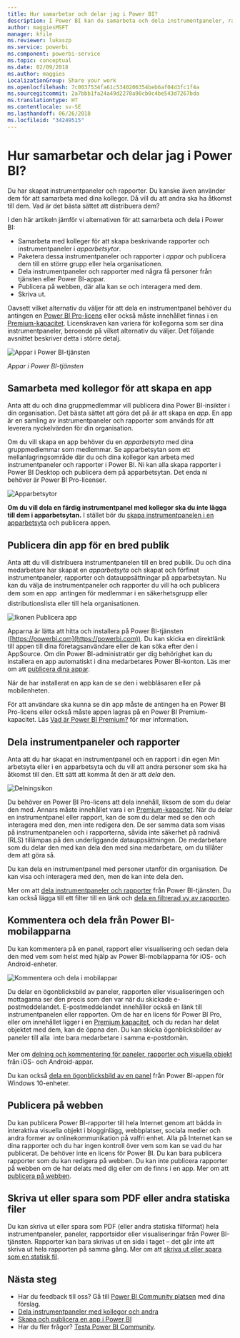 ```yaml
---
title: Hur samarbetar och delar jag i Power BI?
description: I Power BI kan du samarbeta och dela instrumentpaneler, rapporter, paneler och appar på flera olika sätt. Varje sätt har sina fördelar.
author: maggiesMSFT
manager: kfile
ms.reviewer: lukaszp
ms.service: powerbi
ms.component: powerbi-service
ms.topic: conceptual
ms.date: 02/09/2018
ms.author: maggies
LocalizationGroup: Share your work
ms.openlocfilehash: 7c0037534fa61c5340206354beb6af04d3fc1f4a
ms.sourcegitcommit: 2a7bbb1fa24a49d2278a90cb0c4be543d7267bda
ms.translationtype: HT
ms.contentlocale: sv-SE
ms.lasthandoff: 06/26/2018
ms.locfileid: "34249515"
---
```

# <a name="how-should-i-collaborate-and-share-in-power-bi"></a>Hur samarbetar och delar jag i Power BI?

Du har skapat instrumentpaneler och rapporter. Du kanske även använder dem för att samarbeta med dina kollegor. Då vill du att andra ska ha åtkomst till dem. Vad är det bästa sättet att distribuera dem?

I den här artikeln jämför vi alternativen för att samarbeta och dela i Power BI: 

* Samarbeta med kolleger för att skapa beskrivande rapporter och instrumentpaneler i *apparbetsytor*.
* Paketera dessa instrumentpaneler och rapporter i *appar* och publicera dem till en större grupp eller hela organisationen.
* Dela instrumentpaneler och rapporter med några få personer från tjänsten eller Power BI-appar.
* Publicera på webben, där alla kan se och interagera med dem.
* Skriva ut. 

Oavsett vilket alternativ du väljer för att dela en instrumentpanel behöver du antingen en [Power BI Pro-licens](service-free-vs-pro.md) eller också måste innehållet finnas i en [Premium-kapacitet](service-premium.md). Licenskraven kan variera för kollegorna som ser dina instrumentpaneler, beroende på vilket alternativ du väljer. Det följande avsnittet beskriver detta i större detalj. 

![Appar i Power BI-tjänsten](media/service-how-to-collaborate-distribute-dashboards-reports/power-bi-apps-home-blog.png)

*Appar i Power BI-tjänsten*

## <a name="collaborate-with-coworkers-to-create-an-app"></a>Samarbeta med kollegor för att skapa en app
Anta att du och dina gruppmedlemmar vill publicera dina Power BI-insikter i din organisation. Det bästa sättet att göra det på är att skapa en *app*. En app är en samling av instrumentpaneler och rapporter som används för att leverera nyckelvärden för din organisation. 

Om du vill skapa en app behöver du en *apparbetsyta* med dina gruppmedlemmar som medlemmar. Se apparbetsytan som ett mellanlagringsområde där du och dina kollegor kan arbeta med instrumentpaneler och rapporter i Power BI. Ni kan alla skapa rapporter i Power BI Desktop och publicera dem på apparbetsytan. Det enda ni behöver är Power BI Pro-licenser.

![Apparbetsytor](media/service-how-to-collaborate-distribute-dashboards-reports/power-bi-apps-workspaces.png)

**Om du vill dela en färdig instrumentpanel med kollegor ska du inte lägga till dem i apparbetsytan.** I stället bör du [skapa instrumentpanelen i en apparbetsyta](service-create-distribute-apps.md) och publicera appen. 

## <a name="publish-your-app-to-a-broad-audience"></a>Publicera din app för en bred publik
Anta att du vill distribuera instrumentpanelen till en bred publik. Du och dina medarbetare har skapat en *apparbetsyta* och skapat och förfinat instrumentpaneler, rapporter och datauppsättningar på apparbetsytan. Nu kan du välja de instrumentpaneler och rapporter du vill ha och publicera dem som en app &#151; antingen för medlemmar i en säkerhetsgrupp eller distributionslista eller till hela organisationen. 

![Ikonen Publicera app](media/service-how-to-collaborate-distribute-dashboards-reports/power-bi-app-publish-600.png)

Apparna är lätta att hitta och installera på Power BI-tjänsten ([https://powerbi.com](https://powerbi.com)). Du kan skicka en direktlänk till appen till dina företagsanvändare eller de kan söka efter den i AppSource. Om din Power BI-administratör ger dig behörighet kan du installera en app automatiskt i dina medarbetares Power BI-konton. Läs mer om att [publicera dina appar](service-create-distribute-apps.md#publish-your-app). 

När de har installerat en app kan de se den i webbläsaren eller på mobilenheten.

För att användare ska kunna se din app måste de antingen ha en Power BI Pro-licens eller också måste appen lagras på en Power BI Premium-kapacitet. Läs [Vad är Power BI Premium?](service-premium.md) för mer information.

## <a name="share-dashboards-and-reports"></a>Dela instrumentpaneler och rapporter
Anta att du har skapat en instrumentpanel och en rapport i din egen Min arbetsyta eller i en apparbetsyta och du vill att andra personer som ska ha åtkomst till den. Ett sätt att komma åt den är att *dela* den. 

![Delningsikon](media/service-how-to-collaborate-distribute-dashboards-reports/power-bi-share-in-situ.png)

Du behöver en Power BI Pro-licens att dela innehåll, liksom de som du delar den med. Annars måste innehållet vara i en [Premium-kapacitet](service-premium.md). När du delar en instrumentpanel eller rapport, kan de som du delar med se den och interagera med den, men inte redigera den. De ser samma data som visas på instrumentpanelen och i rapporterna, såvida inte säkerhet på radnivå (RLS) tillämpas på den underliggande datauppsättningen. De medarbetare som du delar den med kan dela den med sina medarbetare, om du tillåter dem att göra så. 

Du kan dela en instrumentpanel med personer utanför din organisation. De kan visa och interagera med den, men de kan inte dela den. 

Mer om att [dela instrumentpaneler och rapporter](service-share-dashboards.md) från Power BI-tjänsten. Du kan också lägga till ett filter till en länk och [dela en filtrerad vy av rapporten](service-share-reports.md).

## <a name="annotate-and-share-from-the-power-bi-mobile-apps"></a>Kommentera och dela från Power BI-mobilapparna
Du kan kommentera på en panel, rapport eller visualisering och sedan dela den med vem som helst med hjälp av Power BI-mobilapparna för iOS- och Android-enheter. 

![Kommentera och dela i mobilappar](media/service-how-to-collaborate-distribute-dashboards-reports/power-bi-iphone-annotate.png)

Du delar en ögonblicksbild av paneler, rapporten eller visualiseringen och mottagarna ser den precis som den var när du skickade e-postmeddelandet. E-postmeddelandet innehåller också en länk till instrumentpanelen eller rapporten. Om de har en licens för Power BI Pro, eller om innehållet ligger i en [Premium kapacitet](service-premium.md), och du redan har delat objektet med dem, kan de öppna den. Du kan skicka ögonblicksbilder av paneler till alla &#151; inte bara medarbetare i samma e-postdomän.

Mer om [delning och kommentering för paneler, rapporter och visuella objekt](mobile-annotate-and-share-a-tile-from-the-mobile-apps.md) från iOS- och Android-appar.

Du kan också [dela en ögonblicksbild av en panel](mobile-share-tile-windows-10-phone-app.md) från Power BI-appen för Windows 10-enheter.

## <a name="publish-to-the-web"></a>Publicera på webben
Du kan publicera Power BI-rapporter till hela Internet genom att bädda in interaktiva visuella objekt i blogginlägg, webbplatser, sociala medier och andra former av onlinekommunikation på valfri enhet. Alla på Internet kan se dina rapporter och du har ingen kontroll över vem som kan se vad du har publicerat. De behöver inte en licens för Power BI. Du kan bara publicera rapporter som du kan redigera på webben. Du kan inte publicera rapporter på webben om de har delats med dig eller om de finns i en app. Mer om att [publicera på webben](service-publish-to-web.md).

## <a name="print-or-save-as-pdf-or-other-static-file"></a>Skriva ut eller spara som PDF eller andra statiska filer
Du kan skriva ut eller spara som PDF (eller andra statiska filformat) hela instrumentpaneler, paneler, rapportsidor eller visualiseringar från Power BI-tjänsten. Rapporter kan bara skrivas ut en sida i taget – det går inte att skriva ut hela rapporten på samma gång. Mer om att [skriva ut eller spara som en statisk fil](service-print.md).

## <a name="next-steps"></a>Nästa steg
* Har du feedback till oss? Gå till [Power BI Community platsen](https://community.powerbi.com/) med dina förslag.
* [Dela instrumentpaneler med kollegor och andra](service-share-dashboards.md)
* [Skapa och publicera en app i Power BI](service-create-distribute-apps.md)
* Har du fler frågor? [Testa Power BI Community](http://community.powerbi.com/).

